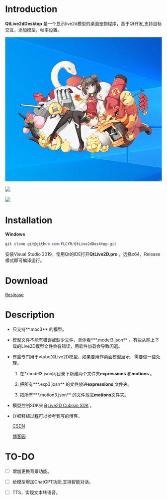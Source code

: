 # Introduction

**QtLive2dDesktop** 是一个显示live2d模型的桌面宠物程序，基于Qt开发,支持鼠标交互，添加模型，帧率设置。

![](https://github.com/FLCYR/QtLive2dDesktop/blob/master/capture.png)

![](https://github.com/FLCYR/QtLive2dDesktop/blob/master/single.gif)

![](https://github.com/FLCYR/QtLive2dDesktop/blob/master/multi.gif)

# Installation

**Windows**

```powershell
git clone git@github.com:FLCYR/QtLive2dDesktop.git
```

安装Visual Studio 2019，使用Qt的IDE打开**QtLive2D.pro** ，选择x64，Release模式即可编译运行。

# Download

[Reslease](https://github.com/FLCYR/QtLive2dDesktop/releases) 

# Description

- 只支持**\.moc3** 的模型。

- 模型文件不能有错误或缺少文件，具体看**\*.model3.json** 。有些从网上下载的Live2D模型文件会有错误，用软件加载会导致闪退。

- 有些专门用于vtube的Live2D模型，如果要用作桌面模型展示，需要做一些处理。
  
  1. 在\*.model3.json同目录下新建两个文件夹**expressions** 和**motions** 。
  
  2. 把所有***.exp3.josn** 的文件放进**expressions** 文件夹。
  
  3. 把所有**\*.motion3.json** 的文件放进**motions**文件夹。

- 模型控制SDK来自[Live2D Cubism SDK](https://www.live2d.com/en/) 。

- 详细移植过程可以参考我写的博客。
  
  [CSDN](https://blog.csdn.net/y123456wydhckd/article/details/134899183?spm=1001.2014.3001.5501)
  
  [ 博客园](https://www.cnblogs.com/duichoumian/p/17891450.html)

# TO-DO

- [ ] 增加更换背景功能。

- [ ] 给模型增加ChatGPT功能,支持智能对话。

- [ ] TTS，实现文本转语音。
